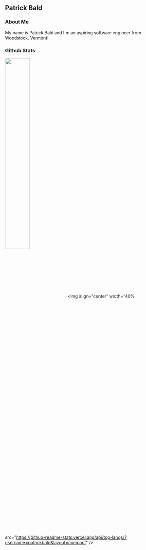 
## Patrick Bald

### About Me

My name is Patrick Bald and I'm an aspiring software engineer from Woodstock, Vermont!

### Github Stats

<img align="center" width="40%" src="https://github-readme-stats.vercel.app/api?username=patrickbald&show_icons=true" /> <img align="center" width="40% src="https://github-readme-stats.vercel.app/api/top-langs/?username=patrickbald&layout=compact" />

<!--
**patrickbald/patrickbald** is a ✨ _special_ ✨ repository because its `README.md` (this file) appears on your GitHub profile.

Here are some ideas to get you started:

- 🔭 I’m currently working on ...
- 🌱 I’m currently learning ...
- 👯 I’m looking to collaborate on ...
- 🤔 I’m looking for help with ...
- 💬 Ask me about ...
- 📫 How to reach me: ...
- 😄 Pronouns: ...
- ⚡ Fun fact: ...
-->




